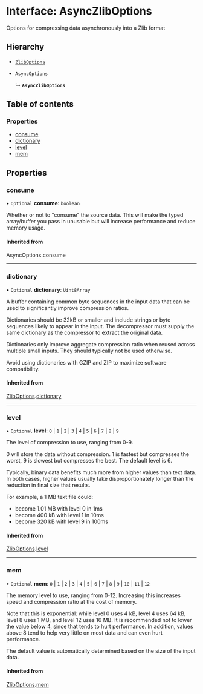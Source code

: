 # Interface: AsyncZlibOptions

Options for compressing data asynchronously into a Zlib format

## Hierarchy

- [`ZlibOptions`](ZlibOptions.md)

- `AsyncOptions`

  ↳ **`AsyncZlibOptions`**

## Table of contents

### Properties

- [consume](AsyncZlibOptions.md#consume)
- [dictionary](AsyncZlibOptions.md#dictionary)
- [level](AsyncZlibOptions.md#level)
- [mem](AsyncZlibOptions.md#mem)

## Properties

### consume

• `Optional` **consume**: `boolean`

Whether or not to "consume" the source data. This will make the typed array/buffer you pass in
unusable but will increase performance and reduce memory usage.

#### Inherited from

AsyncOptions.consume

___

### dictionary

• `Optional` **dictionary**: `Uint8Array`

A buffer containing common byte sequences in the input data that can be used to significantly improve compression ratios.

Dictionaries should be 32kB or smaller and include strings or byte sequences likely to appear in the input.
The decompressor must supply the same dictionary as the compressor to extract the original data.

Dictionaries only improve aggregate compression ratio when reused across multiple small inputs. They should typically not be used otherwise.

Avoid using dictionaries with GZIP and ZIP to maximize software compatibility.

#### Inherited from

[ZlibOptions](ZlibOptions.md).[dictionary](ZlibOptions.md#dictionary)

___

### level

• `Optional` **level**: ``0`` \| ``1`` \| ``2`` \| ``3`` \| ``4`` \| ``5`` \| ``6`` \| ``7`` \| ``8`` \| ``9``

The level of compression to use, ranging from 0-9.

0 will store the data without compression.
1 is fastest but compresses the worst, 9 is slowest but compresses the best.
The default level is 6.

Typically, binary data benefits much more from higher values than text data.
In both cases, higher values usually take disproportionately longer than the reduction in final size that results.

For example, a 1 MB text file could:
- become 1.01 MB with level 0 in 1ms
- become 400 kB with level 1 in 10ms
- become 320 kB with level 9 in 100ms

#### Inherited from

[ZlibOptions](ZlibOptions.md).[level](ZlibOptions.md#level)

___

### mem

• `Optional` **mem**: ``0`` \| ``1`` \| ``2`` \| ``3`` \| ``4`` \| ``5`` \| ``6`` \| ``7`` \| ``8`` \| ``9`` \| ``10`` \| ``11`` \| ``12``

The memory level to use, ranging from 0-12. Increasing this increases speed and compression ratio at the cost of memory.

Note that this is exponential: while level 0 uses 4 kB, level 4 uses 64 kB, level 8 uses 1 MB, and level 12 uses 16 MB.
It is recommended not to lower the value below 4, since that tends to hurt performance.
In addition, values above 8 tend to help very little on most data and can even hurt performance.

The default value is automatically determined based on the size of the input data.

#### Inherited from

[ZlibOptions](ZlibOptions.md).[mem](ZlibOptions.md#mem)
